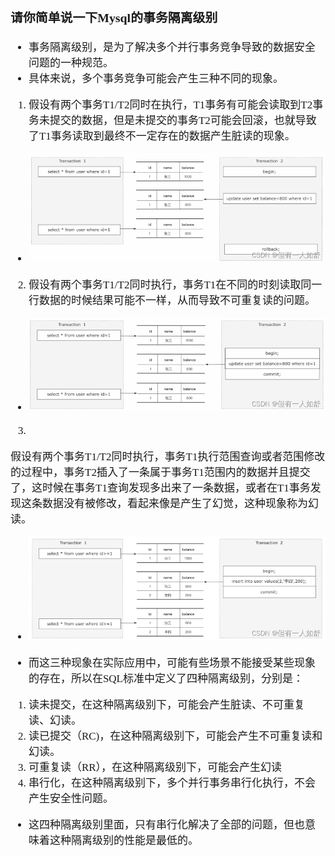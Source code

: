<span  style="font-family: Simsun,serif; font-size: 17px; ">

### 请你简单说一下Mysql的事务隔离级别

- 事务隔离级别，是为了解决多个并行事务竞争导致的数据安全问题的一种规范。
- 具体来说，多个事务竞争可能会产生三种不同的现象。

1. 假设有两个事务T1/T2同时在执行，T1事务有可能会读取到T2事务未提交的数据，但是未提交的事务T2可能会回滚，也就导致了T1事务读取到最终不一定存在的数据产生脏读的现象。

- ![](./pic/事务隔离级别1.png)

2. 假设有两个事务T1/T2同时执行，事务T1在不同的时刻读取同一行数据的时候结果可能不一样，从而导致不可重复读的问题。

- ![](./pic/事务隔离级别2.png)

3.
假设有两个事务T1/T2同时执行，事务T1执行范围查询或者范围修改的过程中，事务T2插入了一条属于事务T1范围内的数据并且提交了，这时候在事务T1查询发现多出来了一条数据，或者在T1事务发现这条数据没有被修改，看起来像是产生了幻觉，这种现象称为幻读。

- ![](./pic/事务隔离级别3.png)

- 而这三种现象在实际应用中，可能有些场景不能接受某些现象的存在，所以在SQL标准中定义了四种隔离级别，分别是：

1. 读未提交，在这种隔离级别下，可能会产生脏读、不可重复读、幻读。
2. 读已提交（RC)，在这种隔离级别下，可能会产生不可重复读和幻读。
3. 可重复读（RR），在这种隔离级别下，可能会产生幻读
4. 串行化，在这种隔离级别下，多个并行事务串行化执行，不会产生安全性问题。

- 这四种隔离级别里面，只有串行化解决了全部的问题，但也意味着这种隔离级别的性能是最低的。

</span>